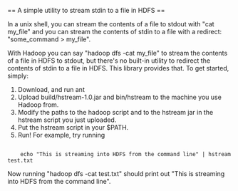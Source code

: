 == A simple utility to stream stdin to a file in HDFS ==

In a unix shell, you can stream the contents of a file to stdout with "cat my_file" and you can stream the contents
of stdin to a file with a redirect: "some_command > my_file".  

With Hadoop you can say "hadoop dfs -cat my_file" to stream the contents of a file in HDFS to stdout, but there's
no built-in utility to redirect the contents of stdin to a file in HDFS.  This library provides that.  To get started, 
simply:

1. Download, and run ant
2. Upload build/hstream-1.0.jar and bin/hstream to the machine you use Hadoop from.
3. Modify the paths to the hadoop script and to the hstream jar in the hstream script you just uploaded.
4. Put the hstream script in your $PATH.
5. Run!  For example, try running

<pre><code>
    echo "This is streaming into HDFS from the command line" | hstream test.txt
</code></pre>

Now running "hadoop dfs -cat test.txt" should print out "This is streaming into HDFS from the command line".


